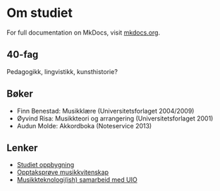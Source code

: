 # Om studiet

For full documentation on MkDocs, visit [mkdocs.org](http://mkdocs.org).

## 40-fag

Pedagogikk, lingvistikk, kunsthistorie?

## Bøker

- Finn Benestad: Musikklære (Universitetsforlaget 2004/2009)
- Øyvind Risa: Musikkteori og arrangering (Universitetsforlaget 2001)
- Audun Molde: Akkordboka (Noteservice 2013)

## Lenker

- [Studiet oppbygning](http://www.uio.no/studier/program/musikkvitenskap/oppbygging/ "UIO")
- [Opptaksprøve musikkvitenskap](http://www.hf.uio.no/imv/studier/opptak/ "UIO")
- [Musikkteknologi(ish) samarbeid med UIO](https://www.ntnu.edu/studies/mct)